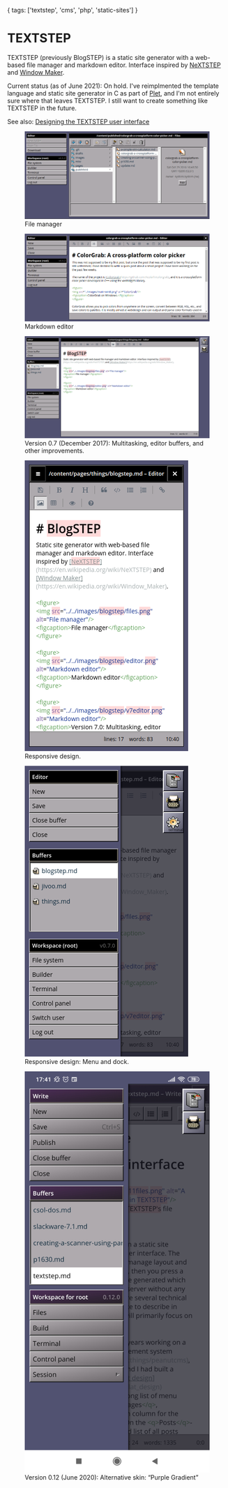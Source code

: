 {
  tags: ['textstep', 'cms', 'php', 'static-sites']
}
# TEXTSTEP
TEXTSTEP (previously BlogSTEP) is a static site generator with a web-based file manager and markdown editor. Interface inspired by [NeXTSTEP](https://en.wikipedia.org/wiki/NeXTSTEP) and [Window Maker](https://en.wikipedia.org/wiki/Window_Maker).

Current status (as of June 2021): On hold. I've reimplmented the template language and static site generator in C as part of [Plet](plet.md), and I'm not entirely sure where that leaves TEXTSTEP. I still want to create something like TEXTSTEP in the future.

See also: [Designing the TEXTSTEP user interface](../../published/textstep.md)

<figure>
<img src="../../images/blogstep/files.png" alt="File manager"/>
<figcaption>File manager</figcaption>
</figure>

<figure>
<img src="../../images/blogstep/editor.png" alt="Markdown editor"/>
<figcaption>Markdown editor</figcaption>
</figure>

<figure>
<img src="../../images/blogstep/v7editor.png" alt="Markdown editor"/>
<figcaption>Version 0.7 (December 2017): Multitasking, editor buffers, and other improvements.</figcaption>
</figure>

<figure>
<img src="../../images/blogstep/v7phone.png" alt="Responsive design"/>
<figcaption>Responsive design.</figcaption>
</figure>

<figure>
<img src="../../images/blogstep/v7phonemenu.png" alt="Menu and dock"/>
<figcaption>Responsive design: Menu and dock.</figcaption>
</figure>

<figure>
<img src="../../images/blogstep/v12phone.png" alt="Menu and dock"/>
<figcaption>Version 0.12 (June 2020): Alternative skin: &ldquo;Purple Gradient&rdquo;</figcaption>
</figure>
